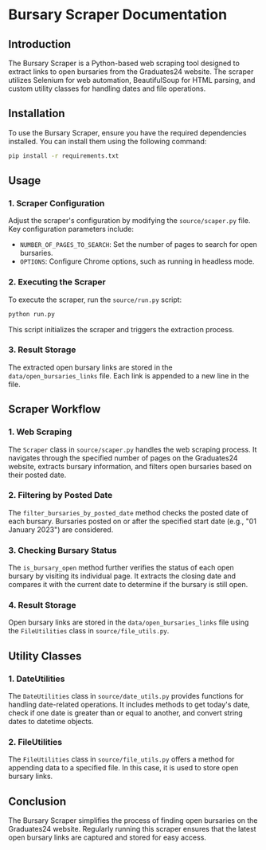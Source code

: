 # Bursary Scraper Documentation

## Introduction

The Bursary Scraper is a Python-based web scraping tool designed to extract links to open bursaries from the Graduates24 website. The scraper utilizes Selenium for web automation, BeautifulSoup for HTML parsing, and custom utility classes for handling dates and file operations.

## Installation

To use the Bursary Scraper, ensure you have the required dependencies installed. You can install them using the following command:

```bash
pip install -r requirements.txt
```

## Usage

### 1. Scraper Configuration

Adjust the scraper's configuration by modifying the `source/scaper.py` file. Key configuration parameters include:

- `NUMBER_OF_PAGES_TO_SEARCH`: Set the number of pages to search for open bursaries.
- `OPTIONS`: Configure Chrome options, such as running in headless mode.

### 2. Executing the Scraper

To execute the scraper, run the `source/run.py` script:

```bash
python run.py
```

This script initializes the scraper and triggers the extraction process.

### 3. Result Storage

The extracted open bursary links are stored in the `data/open_bursaries_links` file. Each link is appended to a new line in the file.

## Scraper Workflow

### 1. Web Scraping

The `Scraper` class in `source/scaper.py` handles the web scraping process. It navigates through the specified number of pages on the Graduates24 website, extracts bursary information, and filters open bursaries based on their posted date.

### 2. Filtering by Posted Date

The `filter_bursaries_by_posted_date` method checks the posted date of each bursary. Bursaries posted on or after the specified start date (e.g., "01 January 2023") are considered.

### 3. Checking Bursary Status

The `is_bursary_open` method further verifies the status of each open bursary by visiting its individual page. It extracts the closing date and compares it with the current date to determine if the bursary is still open.

### 4. Result Storage

Open bursary links are stored in the `data/open_bursaries_links` file using the `FileUtilities` class in `source/file_utils.py`.

## Utility Classes

### 1. DateUtilities

The `DateUtilities` class in `source/date_utils.py` provides functions for handling date-related operations. It includes methods to get today's date, check if one date is greater than or equal to another, and convert string dates to datetime objects.

### 2. FileUtilities

The `FileUtilities` class in `source/file_utils.py` offers a method for appending data to a specified file. In this case, it is used to store open bursary links.

## Conclusion

The Bursary Scraper simplifies the process of finding open bursaries on the Graduates24 website. Regularly running this scraper ensures that the latest open bursary links are captured and stored for easy access.

